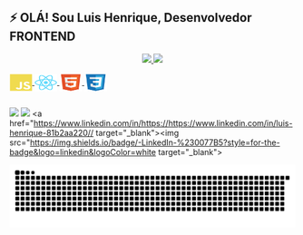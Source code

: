 
## ⚡ OLÁ! Sou Luis Henrique, Desenvolvedor FRONTEND
<div align="center">
  <a href="https://github.com/LuisH1">
  <img height="180em" src="https://github-readme-stats.vercel.app/api?username=LuisH1&show_icons=true&theme=dracula&include_all_commits=true&count_private=true"/>
  <img height="180em" src="https://github-readme-stats.vercel.app/api/top-langs/?username=LuisH1&layout=compact&langs_count=7&theme=dracula"/>
</div>
<div style="display: inline_block"><br>
  <img align="center" alt="Luis-Js" height="30" width="40" src="https://raw.githubusercontent.com/devicons/devicon/master/icons/javascript/javascript-plain.svg">
  <img align="center" alt="Luis-React" height="30" width="40" src="https://raw.githubusercontent.com/devicons/devicon/master/icons/react/react-original.svg">
  <img align="center" alt="Luis-HTML" height="30" width="40" src="https://raw.githubusercontent.com/devicons/devicon/master/icons/html5/html5-original.svg">
  <img align="center" alt="Luis-CSS" height="30" width="40" src="https://raw.githubusercontent.com/devicons/devicon/master/icons/css3/css3-original.svg">
  
  ##
 
<div> 

  <a href="https://instagram.com/dyhenrique_" target="_blank"><img src="https://img.shields.io/badge/-Instagram-%23E4405F?style=for-the-badge&logo=instagram&logoColor=white" target="_blank"></a>
  <a href = "mailto:luishenriqueesilva.2021@gmail.com"><img src="https://img.shields.io/badge/-Gmail-%23333?style=for-the-badge&logo=gmail&logoColor=white" target="_blank"></a>
  <a href="https://www.linkedin.com/in/https://https://www.linkedin.com/in/luis-henrique-81b2aa220// target="_blank"><img src="https://img.shields.io/badge/-LinkedIn-%230077B5?style=for-the-badge&logo=linkedin&logoColor=white target="_blank"></a> 
 
  ![Snake animation](https://github.com/LuisH1/LuisH1/blob/output/github-contribution-grid-snake.svg)
 
</div>

